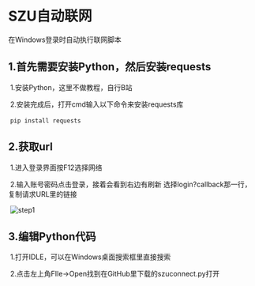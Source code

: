 # SZU自动联网

在Windows登录时自动执行联网脚本



## 1.首先需要安装Python，然后安装requests

​	1.安装Python，这里不做教程，自行B站

​	2.安装完成后，打开cmd输入以下命令来安装requests库

​	`pip install requests`



## 2.获取url

​	1.进入登录界面按F12选择网络

​	2.输入账号密码点击登录，接着会看到右边有刷新  选择login?callback那一行，复制请求URL里的链接

​	![step1](C:\Users\18127\Desktop\step1.png)



## 3.编辑Python代码

​	1.打开IDLE，可以在Windows桌面搜索框里直接搜索

​	2.点击左上角FIle→Open找到在GitHub里下载的szuconnect.py打开

​	
